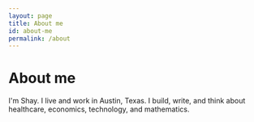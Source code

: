 ```yaml
---
layout: page
title: About me
id: about-me
permalink: /about
---
```


# About me

I'm Shay. I live and work in Austin, Texas. I build, write, and think about healthcare, economics, technology, and mathematics.
